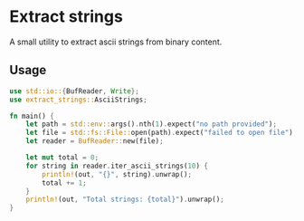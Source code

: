 # Extract strings

A small utility to extract ascii strings from binary content.

## Usage

```rust
use std::io::{BufReader, Write};
use extract_strings::AsciiStrings;

fn main() {
    let path = std::env::args().nth(1).expect("no path provided");
    let file = std::fs::File::open(path).expect("failed to open file");
    let reader = BufReader::new(file);

    let mut total = 0;
    for string in reader.iter_ascii_strings(10) {
        println!(out, "{}", string).unwrap();
        total += 1;
    }
    println!(out, "Total strings: {total}").unwrap();
}
```
